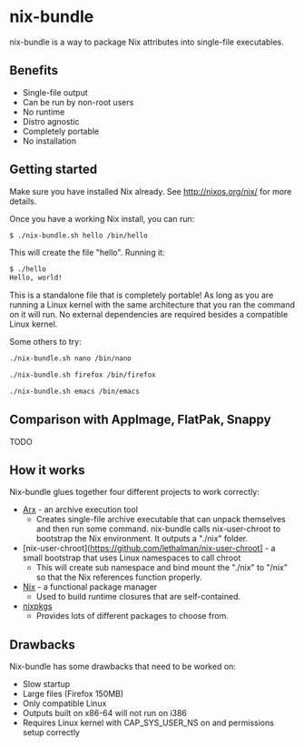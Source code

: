 # nix-bundle

nix-bundle is a way to package Nix attributes into single-file executables.

## Benefits

* Single-file output
* Can be run by non-root users
* No runtime
* Distro agnostic
* Completely portable
* No installation

## Getting started

Make sure you have installed Nix already. See http://nixos.org/nix/ for more details.

Once you have a working Nix install, you can run:

```sh
$ ./nix-bundle.sh hello /bin/hello
```

This will create the file "hello". Running it:

```sh
$ ./hello
Hello, world!
```

This is a standalone file that is completely portable! As long as you are running a Linux kernel with the same architecture that you ran the command on it will run. No external dependencies are required besides a compatible Linux kernel.

Some others to try:

```sh
./nix-bundle.sh nano /bin/nano
```

```sh
./nix-bundle.sh firefox /bin/firefox
```

```sh
./nix-bundle.sh emacs /bin/emacs
```

## Comparison with AppImage, FlatPak, Snappy

TODO

## How it works

Nix-bundle glues together four different projects to work correctly:

* [Arx](https://github.com/solidsnack/arx) - an archive execution tool
  * Creates single-file archive executable that can unpack themselves and then run some command. nix-bundle calls nix-user-chroot to bootstrap the Nix environment. It outputs a "./nix" folder.
* [nix-user-chroot](https://github.com/lethalman/nix-user-chroot] - a small bootstrap that uses Linux namespaces to call chroot
  * This will create sub namespace and bind mount the "./nix" to "/nix" so that the Nix references function properly.
* [Nix](https://nixos.org/nix/) - a functional package manager
  * Used to build runtime closures that are self-contained.
* [nixpkgs](https://nixos.org/nixpkgs/)
  * Provides lots of different packages to choose from.

## Drawbacks

Nix-bundle has some drawbacks that need to be worked on:

* Slow startup
* Large files (Firefox 150MB)
* Only compatible Linux
* Outputs built on x86-64 will not run on i386
* Requires Linux kernel with CAP_SYS_USER_NS on and permissions setup correctly
